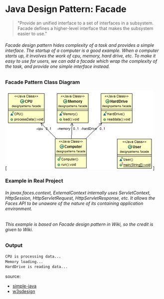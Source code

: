 # Java Design Pattern: Facade

>"Provide an unified interface to a set of interfaces in a subsystem.
Facade defines a higher-level interface that makes the subsystem
easier to use."

###### Facade design pattern hides complexity of a task and provides a simple interface. The startup of a computer is a good example. When a computer starts up, it involves the work of cpu, memory, hard drive, etc. To make it easy to use for users, we can add a facade which wrap the complexity of the task, and provide one simple interface instead.

### Facade Pattern Class Diagram

[![facade-pattern](../../../../resources/img/facade.png)]

### Example in Real Project

###### In javax.faces.context, ExternalContext internally uses ServletContext, HttpSession, HttpServletRequest, HttpServletResponse, etc. It allows the Faces API to be unaware of the nature of its containing application environment.

###### This example is based on Facade design pattern in Wiki, so the credit is given to Wiki.

### Output

```sh
CPU is processing data...
Memory loading...
HardDrive is reading data...
```

source:
- [simple-java](https://www.programcreek.com/2013/02/java-design-pattern-facade/) 
- [w3sdesign](http://www.w3sdesign.com/index0100.php)